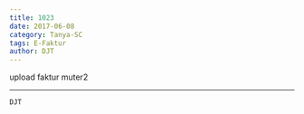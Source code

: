 ```yaml
---
title: 1023
date: 2017-06-08
category: Tanya-SC
tags: E-Faktur
author: DJT
---
```


upload faktur muter2

---



`DJT`
